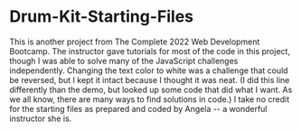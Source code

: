 # Drum-Kit-Starting-Files

This is another project from The Complete 2022 Web Development Bootcamp. The instructor gave tutorials for most of the code in this project, though
I was able to solve many of the JavaScript challenges independently. Changing the text color to white was a challenge that could be reversed, but I kept it
intact because I thought it was neat. (I did this line differently than the demo, but looked up some code that did what I want. As we all know, there are
many ways to find solutions in code.) I take no credit for the starting files as prepared and coded by Angela -- a wonderful instructor she is.
